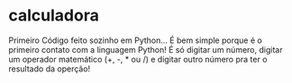 # calculadora
Primeiro Código feito sozinho em Python...
É bem simple  porque é o primeiro contato com a linguagem Python!
É só digitar um número, digitar um operador matemático (+, -, * ou /) e digitar outro número pra ter o resultado da operção!
